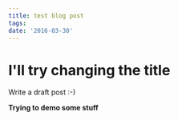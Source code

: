 ```yaml
---
title: test blog post
tags: 
date: '2016-03-30'
---
```

# I'll try changing the title
Write a draft post :-)  

**Trying to demo some stuff**
